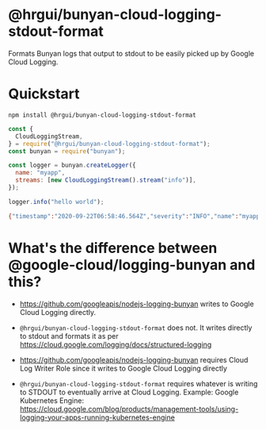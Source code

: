 # @hrgui/bunyan-cloud-logging-stdout-format

Formats Bunyan logs that output to stdout to be easily picked up by Google Cloud Logging.

# Quickstart

```
npm install @hrgui/bunyan-cloud-logging-stdout-format
```

```js
const {
  CloudLoggingStream,
} = require("@hrgui/bunyan-cloud-logging-stdout-format");
const bunyan = require("bunyan");

const logger = bunyan.createLogger({
  name: "myapp",
  streams: [new CloudLoggingStream().stream("info")],
});

logger.info("hello world");
```

```bash
{"timestamp":"2020-09-22T06:58:46.564Z","severity":"INFO","name":"myapp","hostname":"harman-comp.local","pid":20499,"level":30,"time":"2020-09-22T06:58:46.564Z","v":0,"message":"hello world"}
```

# What's the difference between @google-cloud/logging-bunyan and this?

- https://github.com/googleapis/nodejs-logging-bunyan writes to Google Cloud Logging directly.
- `@hrgui/bunyan-cloud-logging-stdout-format` does not. It writes directly to stdout and formats it as per https://cloud.google.com/logging/docs/structured-logging

- https://github.com/googleapis/nodejs-logging-bunyan requires Cloud Log Writer Role since it writes to Google Cloud Logging directly
- `@hrgui/bunyan-cloud-logging-stdout-format` requires whatever is writing to STDOUT to eventually arrive at Cloud Logging. Example: Google Kubernetes Engine: https://cloud.google.com/blog/products/management-tools/using-logging-your-apps-running-kubernetes-engine
